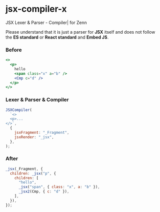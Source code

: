 # jsx-compiler-x

JSX Lexer &amp; Parser - Compiler| for Zenn

Please understand that it is just a parser for **JSX** itself and does not follow the **ES standard** or **React standard** and **Embed JS**.

### Before

```jsx
<>
  <p>
    hello
    <span class="x" a="b" />
    <Cmp c="d" />
  </p>
</>
```

### Lexer & Parser & Compiler

```js
JSXCompiler(
  `<>
  <p>...
</>`,
  {
    jsxFragment: "_Fragment",
    jsxRender: "_jsx",
  },
);
```

### After

```js
_jsx(_Fragment, {
  children: _jsx("p", {
    children: [
      "hello",
      _jsx("span", { class: "x", a: "b" }),
      _jsx2(Cmp, { c: "d" }),
    ],
  }),
});
```
